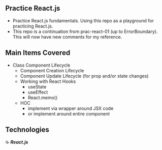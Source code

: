 ## Practice React.js

- Practice React.js fundamentals. Using this repo as a playground for practicing React.js.
- This repo is a continuation from prac-react-01 (up to ErrorBoundary). This will now have new comments for my reference.

## Main Items Covered

- Class Component Lifecycle
  - Component Creation Lifecycle
  - Component Update Lifecycle (for prop and/or state changes)
  - Working with React Hooks
    - useState
    - useEffect
    - React.memo()
  - HOC
    - implement via wrapper around JSX code
    - or implement around entire component

## Technologies

:coffee: **_React.js_**
